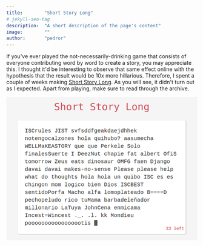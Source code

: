 ```yaml
---
title:        "Short Story Long"
# jekyll-seo-tag
description:  "A short description of the page's content"
image:        ""
author:       "pedror"
---
```


If you've ever played the not-necessarily-drinking game that consists of everyone contributing word by word to create a story, you may appreciate this. 
I thought it'd be interesting to observe that same effect online with the hypothesis that the result would be 10x more hillarious. Therefore, I spent a couple of weeks making [Short Story Long](http://sstorylong.com). As you will see, it didn't turn out as I expected. Apart from playing, make sure to read through the archive. 

![pic](/images/sslong.png)



